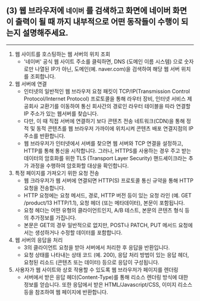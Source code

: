 ## (3) 웹 브라우저에 `네이버` 를 검색하고 화면에 네이버 화면이 출력이 될 때 까지 내부적으로 어떤 동작들이 수행이 되는지 설명해주세요.
----
1. 웹 사이트를 호스팅하는 웹 서버의 위치 조회
    - '네이버' 공식 웹 사이트 주소를 클릭하면, DNS (도메인 이름 시스템) 으로 숫자로만 나열된 IP가 아닌, 도메인(예. naver.com)을 검색하여 해당 웹 서버 위치를 조회합니다.
2. 웹 서버에 연결
    - 인터넷의 일반적인 웹 브라우저 요청 패킷이 TCP/IP(Transmission Control Protocol/Internet Protocol) 프로토콜을 통해 라우터 장비, 인터넷 서비스 제공회사 교환기를 이동하여 통신 회사간의 경로인 라우터 테이블을 따라 연결할 IP 주소가 있는 웹서버를 찾습니다.
    - 다만, 이 때 직접 서버에 연결하기 보다 콘텐츠 전송 네트워크(CDN)을 통해 정적 및 동적 콘텐츠를 웹 브라우저 가까이에 위치시켜 콘텐츠 배포 연결지점의 IP 주소를 반환합니다.
    - 웹 브라우저가 인터넷에서 서버를 찾으면 웹 서버와 TCP 연결을 설정하고, HTTP를 통해 통신을 시작합니다. 그러나, HTTPS를 사용하는 경우 주고 받는 데이터의 암호화를 위한 TLS (Transport Layer Security) 핸드셰이크라는 추가 과정을 수행하여 암호화할 대상을 확인합니다.
3. 특정 페이지를 가져오기 위한 요청 전송
    - 웹 크라우저가 웹 서버에 연결되면 HTTP(S) 프로토콜 통신 규약을 통해 HTTP 요청을 전송합니다. 
    - HTTP 요청에는 요청 메서드, 경로, HTTP 버전 등이 있는 요청 라인 (예. GET /product/13 HTTP/1.1), 요청 헤더 (또는 메타데이터), 본문이 포함됩니다.
    - 요청 헤더는 어떤 유형의 클라이언트인지, A/B 테스트, 본문의 콘텐츠 형식 등의 추가정보를 가집니다.
    - 본문은 GET의 경우 일반적으로 없지만, POST나 PATCH, PUT 메서드 요청에서는 생성하거나 수정할 데이터를 포함합니다. 
4. 웹 서버의 응답을 처리
    - 3의 클라이언트 요청을 받아 서버에서 처리한 후 응답을 반환입니다.
    - 요청 상태를 나타내는 상태 코드 (예. 200), 응답 처리 방법이 있는 응답 헤더, 요청된 리소드 (콘텐츠 또는 데이터) 등으로 응답이 구성됩니다.
5. 사용자가 웹 사이트와 상호 작용할 수 있도록 웹 브라우저가 페이지를 렌더링
    - 서버에서 받은 응답 헤더(Content-Type)를 통해 리소스 렌더링 방식에 대한 정보를 얻습니다. 또한 응답에서 받은 HTML/Javascript/CSS, 이미지 리소스 등을 참조하여 웹 페이지에 반환합니다.

